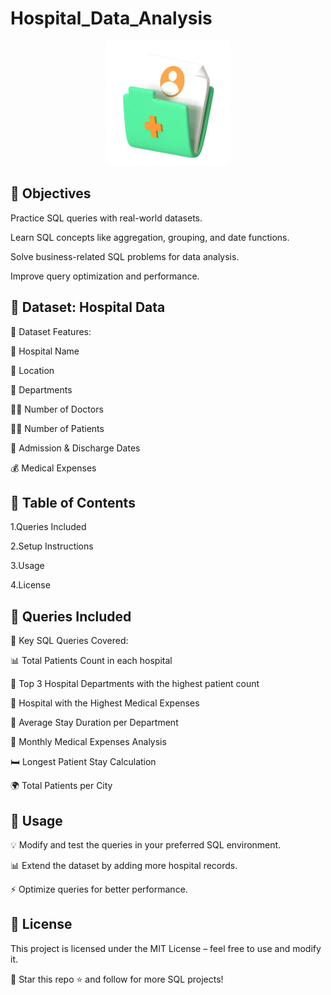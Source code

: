 # Hospital_Data_Analysis 


<p align="center">
  <img src="logo.png" width="200" alt="Project Logo">
</p>

## 🎯 Objectives

Practice SQL queries with real-world datasets.

Learn SQL concepts like aggregation, grouping, and date functions.

Solve business-related SQL problems for data analysis.

Improve query optimization and performance.

## 🏥 Dataset: Hospital Data

📂 Dataset Features:

🏥 Hospital Name

📍 Location

🏨 Departments

👨‍⚕️ Number of Doctors

👩‍⚕️ Number of Patients

🏥 Admission & Discharge Dates

💰 Medical Expenses

## 📖 Table of Contents

 1.Queries Included
 
 2.Setup Instructions
 
 3.Usage
 
 4.License


 ## 📝 Queries Included

📌 Key SQL Queries Covered:

📊 Total Patients Count in each hospital

🏥 Top 3 Hospital Departments with the highest patient count

💸 Hospital with the Highest Medical Expenses

📅 Average Stay Duration per Department

📆 Monthly Medical Expenses Analysis

🛏️ Longest Patient Stay Calculation

🌍 Total Patients per City


## 🚀 Usage

💡 Modify and test the queries in your preferred SQL environment.

📊 Extend the dataset by adding more hospital records.

⚡ Optimize queries for better performance.



##  📜 License

This project is licensed under the MIT License – feel free to use and modify it.

📌 Star this repo ⭐ and follow for more SQL projects!
